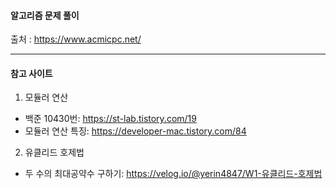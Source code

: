 #### 알고리즘 문제 풀이 
출처 : https://www.acmicpc.net/

------------

#### 참고 사이트
1. 모듈러 연산
 + 백준 10430번: https://st-lab.tistory.com/19
 + 모듈러 연산 특징: https://developer-mac.tistory.com/84

2. 유클리드 호제법
  + 두 수의 최대공약수 구하기: https://velog.io/@yerin4847/W1-유클리드-호제법
